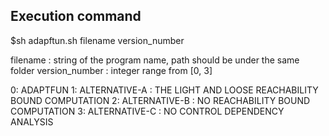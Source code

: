 ## Execution command
$sh adapftun.sh filename version_number

filename : string of the program name, path should be under the same folder
version_number : integer range from [0, 3]

0: ADAPTFUN
1: ALTERNATIVE-A : THE LIGHT AND LOOSE REACHABILITY BOUND COMPUTATION
2: ALTERNATIVE-B : NO REACHABILITY BOUND COMPUTATION 
3: ALTERNATIVE-C : NO CONTROL DEPENDENCY ANALYSIS 